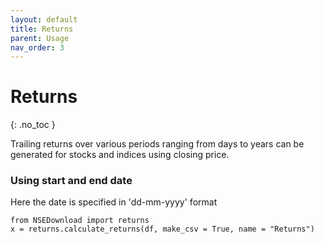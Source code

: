 ```yaml
---
layout: default
title: Returns
parent: Usage
nav_order: 3
---
```


# **Returns**
{: .no_toc }

Trailing returns over various periods ranging from days to years can be generated for stocks and indices using closing price.


### **Using start and end date** 
Here the date is specified in 'dd-mm-yyyy' format

```
from NSEDownload import returns
x = returns.calculate_returns(df, make_csv = True, name = "Returns")
```

```

```